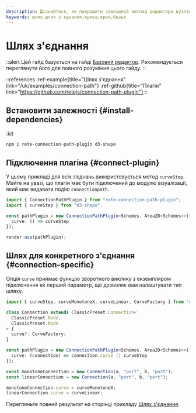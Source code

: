 ```yaml
---
description: Дізнайтеся, як покращити зовнішній вигляд редактора вузлів за допомогою пакетів rete-connection-path-plugin і d3-shape, а також з легкістю створюйте власні шляхи з’єднання за допомогою цього інформативного гайду
keywords: шлях,шлях з'єднання,крива,крок,безьє
---
```


# Шлях з'єднання

::alert
Цей гайд базується на гайді [Базовий редактор](/uk/docs/guides/basic). Рекомендується переглянути його для повного розуміння цього гайду.
::

::references
:ref-example{title="Шлях з'єднання" link="/uk/examples/connection-path"}
:ref-github{title="Плагін" link="https://github.com/retejs/connection-path-plugin"}
::

## Встановити залежності {#install-dependencies}

:kit

```bash
npm i rete-connection-path-plugin d3-shape
```

## Підключення плагіна {#connect-plugin}

У цьому прикладі для всіх з’єднань використовується метод `curveStep`. Майте на увазі, що плагін має бути підключений до модулю візуалізації, який має видавати подію `connectionpath`.

```ts
import { ConnectionPathPlugin } from "rete-connection-path-plugin";
import { curveStep } from "d3-shape";

const pathPlugin = new ConnectionPathPlugin<Schemes, Area2D<Schemes>>({
  curve: () => curveStep
});

render.use(pathPlugin);
```

## Шлях для конкретного з'єднання {#connection-specific}

Опція `curve` приймає функцію зворотного виклику з екземпляром підключення як перший параметр, що дозволяє вам налаштувати тип шляху.

```ts
import { curveStep, curveMonotoneX, curveLinear, CurveFactory } from "d3-shape";

class Connection extends ClassicPreset.Connection<
  ClassicPreset.Node,
  ClassicPreset.Node
> {
  curve?: CurveFactory;
}

const pathPlugin = new ConnectionPathPlugin<Schemes, Area2D<Schemes>>({
  curve: (connection) => connection.curve || curveStep
});

const monotoneConnection = new Connection(a, "port", b, "port");
const linearConnection = new Connection(a, "port", b, "port");

monotoneConnection.curve = curveMonotoneX;
linearConnection.curve = curveLinear;
```

Перегляньте повний результат на сторінці прикладу [Шлях з'єднання](/uk/examples/connection-path).
